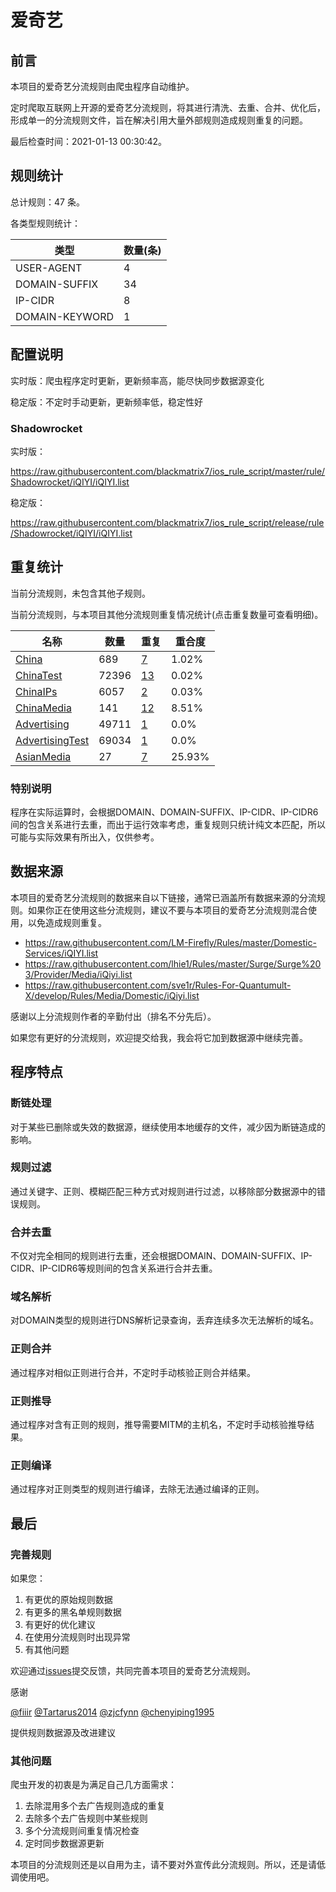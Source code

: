 # 爱奇艺

## 前言

本项目的爱奇艺分流规则由爬虫程序自动维护。

定时爬取互联网上开源的爱奇艺分流规则，将其进行清洗、去重、合并、优化后，形成单一的分流规则文件，旨在解决引用大量外部规则造成规则重复的问题。



最后检查时间：2021-01-13 00:30:42。

## 规则统计

总计规则：47 条。

各类型规则统计：

| 类型 | 数量(条) |
| ---- | ---- |
| USER-AGENT | 4 |
| DOMAIN-SUFFIX | 34 |
| IP-CIDR | 8 |
| DOMAIN-KEYWORD | 1 |
## 配置说明

实时版：爬虫程序定时更新，更新频率高，能尽快同步数据源变化

稳定版：不定时手动更新，更新频率低，稳定性好

### Shadowrocket 
实时版：

https://raw.githubusercontent.com/blackmatrix7/ios_rule_script/master/rule/Shadowrocket/iQIYI/iQIYI.list

稳定版：

https://raw.githubusercontent.com/blackmatrix7/ios_rule_script/release/rule/Shadowrocket/iQIYI/iQIYI.list

## 重复统计


当前分流规则，未包含其他子规则。


当前分流规则，与本项目其他分流规则重复情况统计(点击重复数量可查看明细)。



| 名称 | 数量 | 重复 | 重合度 |
| ---- | ---- | ---- | ------ |
|  [China](https://github.com/blackmatrix7/ios_rule_script/tree/master/rule/Shadowrocket/China)    | 689   | [7](https://raw.githubusercontent.com/blackmatrix7/ios_rule_script/master/rule/Shadowrocket/iQIYI/iQIYI_Repeat.list)   |   1.02% |
|  [ChinaTest](https://github.com/blackmatrix7/ios_rule_script/tree/master/rule/Shadowrocket/ChinaTest)    | 72396   | [13](https://raw.githubusercontent.com/blackmatrix7/ios_rule_script/master/rule/Shadowrocket/iQIYI/iQIYI_Repeat.list)   |   0.02% |
|  [ChinaIPs](https://github.com/blackmatrix7/ios_rule_script/tree/master/rule/Shadowrocket/ChinaIPs)    | 6057   | [2](https://raw.githubusercontent.com/blackmatrix7/ios_rule_script/master/rule/Shadowrocket/iQIYI/iQIYI_Repeat.list)   |   0.03% |
|  [ChinaMedia](https://github.com/blackmatrix7/ios_rule_script/tree/master/rule/Shadowrocket/ChinaMedia)    | 141   | [12](https://raw.githubusercontent.com/blackmatrix7/ios_rule_script/master/rule/Shadowrocket/iQIYI/iQIYI_Repeat.list)   |   8.51% |
|  [Advertising](https://github.com/blackmatrix7/ios_rule_script/tree/master/rule/Shadowrocket/Advertising)    | 49711   | [1](https://raw.githubusercontent.com/blackmatrix7/ios_rule_script/master/rule/Shadowrocket/iQIYI/iQIYI_Repeat.list)   |   0.0% |
|  [AdvertisingTest](https://github.com/blackmatrix7/ios_rule_script/tree/master/rule/Shadowrocket/AdvertisingTest)    | 69034   | [1](https://raw.githubusercontent.com/blackmatrix7/ios_rule_script/master/rule/Shadowrocket/iQIYI/iQIYI_Repeat.list)   |   0.0% |
|  [AsianMedia](https://github.com/blackmatrix7/ios_rule_script/tree/master/rule/Shadowrocket/AsianMedia)    | 27   | [7](https://raw.githubusercontent.com/blackmatrix7/ios_rule_script/master/rule/Shadowrocket/iQIYI/iQIYI_Repeat.list)   |   25.93% |
### 特别说明
程序在实际运算时，会根据DOMAIN、DOMAIN-SUFFIX、IP-CIDR、IP-CIDR6间的包含关系进行去重，而出于运行效率考虑，重复规则只统计纯文本匹配，所以可能与实际效果有所出入，仅供参考。

## 数据来源

本项目的爱奇艺分流规则的数据来自以下链接，通常已涵盖所有数据来源的分流规则。如果你正在使用这些分流规则，建议不要与本项目的爱奇艺分流规则混合使用，以免造成规则重复。

- https://raw.githubusercontent.com/LM-Firefly/Rules/master/Domestic-Services/iQIYI.list
- https://raw.githubusercontent.com/lhie1/Rules/master/Surge/Surge%203/Provider/Media/iQiyi.list
- https://raw.githubusercontent.com/sve1r/Rules-For-Quantumult-X/develop/Rules/Media/Domestic/iQiyi.list


感谢以上分流规则作者的辛勤付出（排名不分先后）。

如果您有更好的分流规则，欢迎提交给我，我会将它加到数据源中继续完善。

## 程序特点

### 断链处理

对于某些已删除或失效的数据源，继续使用本地缓存的文件，减少因为断链造成的影响。

### 规则过滤

通过关键字、正则、模糊匹配三种方式对规则进行过滤，以移除部分数据源中的错误规则。

### 合并去重

不仅对完全相同的规则进行去重，还会根据DOMAIN、DOMAIN-SUFFIX、IP-CIDR、IP-CIDR6等规则间的包含关系进行合并去重。

### 域名解析

对DOMAIN类型的规则进行DNS解析记录查询，丢弃连续多次无法解析的域名。

### 正则合并

通过程序对相似正则进行合并，不定时手动核验正则合并结果。

### 正则推导

通过程序对含有正则的规则，推导需要MITM的主机名，不定时手动核验推导结果。

### 正则编译

通过程序对正则类型的规则进行编译，去除无法通过编译的正则。

## 最后

### 完善规则

如果您：

1. 有更优的原始规则数据
2. 有更多的黑名单规则数据
3. 有更好的优化建议
4. 在使用分流规则时出现异常
5. 有其他问题

欢迎通过[issues](https://github.com/blackmatrix7/ios_rule_script/issues/new)提交反馈，共同完善本项目的爱奇艺分流规则。

感谢

[@fiiir](https://github.com/fiiir) [@Tartarus2014](https://github.com/Tartarus2014) [@zjcfynn](https://github.com/zjcfynn) [@chenyiping1995](https://github.com/chenyiping1995) 

提供规则数据源及改进建议

### 其他问题

爬虫开发的初衷是为满足自己几方面需求：

1. 去除混用多个去广告规则造成的重复
2. 去除多个去广告规则中某些规则
3. 多个分流规则间重复情况检查
4. 定时同步数据源更新

本项目的分流规则还是以自用为主，请不要对外宣传此分流规则。所以，还是请低调使用吧。